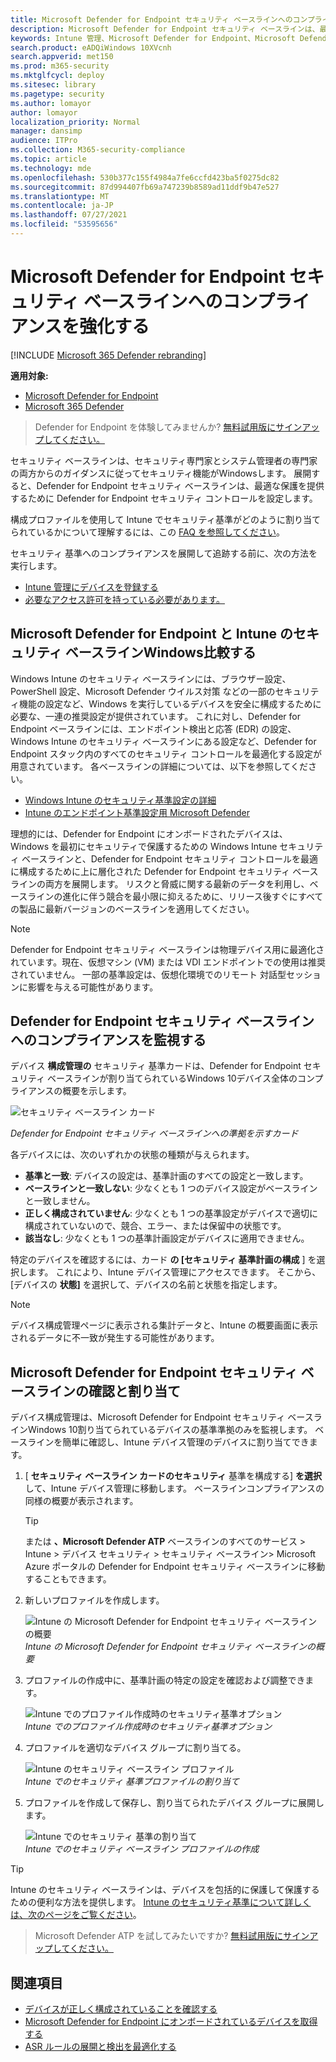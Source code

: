 ```yaml
---
title: Microsoft Defender for Endpoint セキュリティ ベースラインへのコンプライアンスを強化する
description: Microsoft Defender for Endpoint セキュリティ ベースラインは、最適な保護を提供するためにセキュリティ制御を設定します。
keywords: Intune 管理、Microsoft Defender for Endpoint、Microsoft Defender、Microsoft Defender for Endpoint ASR、セキュリティ ベースライン
search.product: eADQiWindows 10XVcnh
search.appverid: met150
ms.prod: m365-security
ms.mktglfcycl: deploy
ms.sitesec: library
ms.pagetype: security
ms.author: lomayor
author: lomayor
localization_priority: Normal
manager: dansimp
audience: ITPro
ms.collection: M365-security-compliance
ms.topic: article
ms.technology: mde
ms.openlocfilehash: 530b377c155f4984a7fe6ccfd423ba5f0275dc82
ms.sourcegitcommit: 87d994407fb69a747239b8589ad11ddf9b47e527
ms.translationtype: MT
ms.contentlocale: ja-JP
ms.lasthandoff: 07/27/2021
ms.locfileid: "53595656"
---
```

# <a name="increase-compliance-to-the-microsoft-defender-for-endpoint-security-baseline"></a>Microsoft Defender for Endpoint セキュリティ ベースラインへのコンプライアンスを強化する

[!INCLUDE [Microsoft 365 Defender rebranding](../../includes/microsoft-defender.md)]

**適用対象:**
- [Microsoft Defender for Endpoint](https://go.microsoft.com/fwlink/p/?linkid=2154037)
- [Microsoft 365 Defender](https://go.microsoft.com/fwlink/?linkid=2118804)

> Defender for Endpoint を体験してみませんか? [無料試用版にサインアップしてください。](https://www.microsoft.com/microsoft-365/windows/microsoft-defender-atp?ocid=docs-wdatp-onboardconfigure-abovefoldlink)

セキュリティ ベースラインは、セキュリティ専門家とシステム管理者の専門家の両方からのガイダンスに従ってセキュリティ機能がWindowsします。 展開すると、Defender for Endpoint セキュリティ ベースラインは、最適な保護を提供するために Defender for Endpoint セキュリティ コントロールを設定します。

構成プロファイルを使用して Intune でセキュリティ基準がどのように割り当てられているかについて理解するには、この [FAQ を参照してください](/intune/security-baselines#q--a)。

セキュリティ 基準へのコンプライアンスを展開して追跡する前に、次の方法を実行します。

- [Intune 管理にデバイスを登録する](configure-machines.md#enroll-devices-to-intune-management)
- [必要なアクセス許可を持っている必要があります。](configure-machines.md#obtain-required-permissions)

## <a name="compare-the-microsoft-defender-for-endpoint-and-the-windows-intune-security-baselines"></a>Microsoft Defender for Endpoint と Intune のセキュリティ ベースラインWindows比較する

Windows Intune のセキュリティ ベースラインには、ブラウザー設定、PowerShell 設定、Microsoft Defender ウイルス対策 などの一部のセキュリティ機能の設定など、Windows を実行しているデバイスを安全に構成するために必要な、一連の推奨設定が提供されています。 これに対し、Defender for Endpoint ベースラインには、エンドポイント検出と応答 (EDR) の設定、Windows Intune のセキュリティ ベースラインにある設定など、Defender for Endpoint スタック内のすべてのセキュリティ コントロールを最適化する設定が用意されています。 各ベースラインの詳細については、以下を参照してください。

- [Windows Intune のセキュリティ基準設定の詳細](/intune/security-baseline-settings-windows)
- [Intune のエンドポイント基準設定用 Microsoft Defender](/intune/security-baseline-settings-defender-atp)

理想的には、Defender for Endpoint にオンボードされたデバイスは、Windows を最初にセキュリティで保護するための Windows Intune セキュリティ ベースラインと、Defender for Endpoint セキュリティ コントロールを最適に構成するために上に層化された Defender for Endpoint セキュリティ ベースラインの両方を展開します。 リスクと脅威に関する最新のデータを利用し、ベースラインの進化に伴う競合を最小限に抑えるために、リリース後すぐにすべての製品に最新バージョンのベースラインを適用してください。

> [!NOTE]
> Defender for Endpoint セキュリティ ベースラインは物理デバイス用に最適化されています。現在、仮想マシン (VM) または VDI エンドポイントでの使用は推奨されていません。 一部の基準設定は、仮想化環境でのリモート 対話型セッションに影響を与える可能性があります。

## <a name="monitor-compliance-to-the-defender-for-endpoint-security-baseline"></a>Defender for Endpoint セキュリティ ベースラインへのコンプライアンスを監視する

デバイス **構成管理の** セキュリティ [](configure-machines.md)基準カードは、Defender for Endpoint セキュリティ ベースラインが割り当てられているWindows 10デバイス全体のコンプライアンスの概要を示します。

![セキュリティ ベースライン カード](images/secconmgmt_baseline_card.png)

*Defender for Endpoint セキュリティ ベースラインへの準拠を示すカード*

各デバイスには、次のいずれかの状態の種類が与えられます。

- **基準と一致**: デバイスの設定は、基準計画のすべての設定と一致します。
- **ベースラインと一致しない**: 少なくとも 1 つのデバイス設定がベースラインと一致しません。
- **正しく構成されていません**: 少なくとも 1 つの基準設定がデバイスで適切に構成されていないので、競合、エラー、または保留中の状態です。
- **該当なし**: 少なくとも 1 つの基準計画設定がデバイスに適用できません。

特定のデバイスを確認するには、カード **の [セキュリティ 基準計画の構成** ] を選択します。 これにより、Intune デバイス管理にアクセスできます。 そこから、[デバイスの **状態]** を選択して、デバイスの名前と状態を指定します。

> [!NOTE]
> デバイス構成管理ページに表示される集計データと、Intune の概要画面に表示されるデータに不一致が発生する可能性があります。

## <a name="review-and-assign-the-microsoft-defender-for-endpoint-security-baseline"></a>Microsoft Defender for Endpoint セキュリティ ベースラインの確認と割り当て

デバイス構成管理は、Microsoft Defender for Endpoint セキュリティ ベースラインWindows 10割り当てられているデバイスの基準準拠のみを監視します。 ベースラインを簡単に確認し、Intune デバイス管理のデバイスに割り当てできます。

1. [ **セキュリティ ベースライン カードのセキュリティ** 基準を構成する] **を選択** して、Intune デバイス管理に移動します。 ベースラインコンプライアンスの同様の概要が表示されます。

   > [!TIP]
   > または **、Microsoft Defender ATP** ベースラインのすべてのサービス > Intune > デバイス セキュリティ > セキュリティ ベースライン> Microsoft Azure ポータルの Defender for Endpoint セキュリティ ベースラインに移動することもできます。

2. 新しいプロファイルを作成します。

   ![Intune の Microsoft Defender for Endpoint セキュリティ ベースラインの概要](images/secconmgmt_baseline_intuneprofile1.png)<br>
   *Intune の Microsoft Defender for Endpoint セキュリティ ベースラインの概要*

3. プロファイルの作成中に、基準計画の特定の設定を確認および調整できます。

   ![Intune でのプロファイル作成時のセキュリティ基準オプション](images/secconmgmt_baseline_intuneprofile2.png)<br>
   *Intune でのプロファイル作成時のセキュリティ基準オプション*

4. プロファイルを適切なデバイス グループに割り当てる。

   ![Intune のセキュリティ ベースライン プロファイル](images/secconmgmt_baseline_intuneprofile3.png)<br>
   *Intune でのセキュリティ 基準プロファイルの割り当て*

5. プロファイルを作成して保存し、割り当てられたデバイス グループに展開します。

   ![Intune でのセキュリティ 基準の割り当て](images/secconmgmt_baseline_intuneprofile4.png)<br>
   *Intune でのセキュリティ ベースライン プロファイルの作成*

> [!TIP]
> Intune のセキュリティ ベースラインは、デバイスを包括的に保護して保護するための便利な方法を提供します。 [Intune のセキュリティ基準について詳しくは、次のページをご覧ください](/intune/security-baselines)。

> Microsoft Defender ATP を試してみたいですか? [無料試用版にサインアップしてください。](https://www.microsoft.com/microsoft-365/windows/microsoft-defender-atp?ocid=docs-wdatp-onboardconfigure-belowfoldlink)

## <a name="related-topics"></a>関連項目

- [デバイスが正しく構成されていることを確認する](configure-machines.md)
- [Microsoft Defender for Endpoint にオンボードされているデバイスを取得する](configure-machines-onboarding.md)
- [ASR ルールの展開と検出を最適化する](configure-machines-asr.md)
